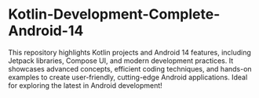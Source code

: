 # Kotlin-Development-Complete-Android-14
This repository highlights Kotlin projects and Android 14 features, including Jetpack libraries, Compose UI, and modern development practices. It showcases advanced concepts, efficient coding techniques, and hands-on examples to create user-friendly, cutting-edge Android applications. Ideal for exploring the latest in Android development!
